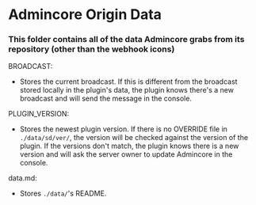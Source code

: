 # Admincore Origin Data
### This folder contains all of the data Admincore grabs from its repository (other than the webhook icons)

BROADCAST:
* Stores the current broadcast. If this is different from the broadcast stored locally in the plugin's data, the plugin knows there's a new broadcast and will send the message in the console.

PLUGIN_VERSION:
* Stores the newest plugin version. If there is no OVERRIDE file in `./data/sd/ver/`, the version will be checked against the version of the plugin. If the versions don't match, the plugin knows there is a new version and will ask the server owner to update Admincore in the console.

data.md:
* Stores `./data/`'s README.
